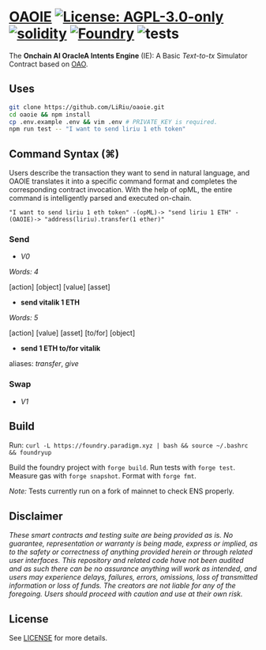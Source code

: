 # [OAOIE](https://github.com/LiRiu/IE)  [![License: AGPL-3.0-only](https://img.shields.io/badge/License-AGPL-black.svg)](https://opensource.org/license/agpl-v3/) [![solidity](https://img.shields.io/badge/solidity-%5E0.8.24-black)](https://docs.soliditylang.org/en/v0.8.24/) [![Foundry](https://img.shields.io/badge/Built%20with-Foundry-000000.svg)](https://getfoundry.sh/) ![tests](https://github.com/z0r0z/zenplate/actions/workflows/ci.yml/badge.svg)

The **Onchain AI OracleA Intents Engine** (IE): A Basic *Text-to-tx* Simulator Contract based on [OAO](https://github.com/hyperoracle/OAO).

## Uses

```sh
git clone https://github.com/LiRiu/oaoie.git
cd oaoie && npm install
cp .env.example .env && vim .env # PRIVATE_KEY is required.
npm run test -- "I want to send liriu 1 eth token"
```

## Command Syntax (⌘)

Users describe the transaction they want to send in natural language, and OAOIE translates it into a specific command format and completes the corresponding contract invocation. With the help of opML, the entire command is intelligently parsed and executed on-chain.

```
"I want to send liriu 1 eth token" -(opML)-> "send liriu 1 ETH" -(OAOIE)-> "address(liriu).transfer(1 ether)"
```

### Send
- *V0*

*Words: 4*

[action] [object] [value] [asset]
- **send vitalik 1 ETH**

*Words: 5*

[action] [value] [asset] [to/for] [object]
- **send 1 ETH to/for vitalik**

aliases: *transfer*, *give*

### Swap
- *V1*

## Build

Run: `curl -L https://foundry.paradigm.xyz | bash && source ~/.bashrc && foundryup`

Build the foundry project with `forge build`. Run tests with `forge test`. Measure gas with `forge snapshot`. Format with `forge fmt`.

*Note:* Tests currently run on a fork of mainnet to check ENS properly.

## Disclaimer

*These smart contracts and testing suite are being provided as is. No guarantee, representation or warranty is being made, express or implied, as to the safety or correctness of anything provided herein or through related user interfaces. This repository and related code have not been audited and as such there can be no assurance anything will work as intended, and users may experience delays, failures, errors, omissions, loss of transmitted information or loss of funds. The creators are not liable for any of the foregoing. Users should proceed with caution and use at their own risk.*

## License

See [LICENSE](./LICENSE) for more details.
